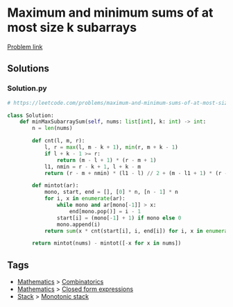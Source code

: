 # Maximum and minimum sums of at most size k subarrays

[Problem link](https://leetcode.com/problems/maximum-and-minimum-sums-of-at-most-size-k-subarrays/)

## Solutions


### Solution.py
```py
# https://leetcode.com/problems/maximum-and-minimum-sums-of-at-most-size-k-subarrays/

class Solution:
    def minMaxSubarraySum(self, nums: list[int], k: int) -> int:
        n = len(nums)

        def cnt(l, m, r):
            l, r = max(l, m - k + 1), min(r, m + k - 1)
            if l + k - 1 >= r:
                return (m - l + 1) * (r - m + 1)
            l1, nmin = r - k + 1, l + k - m
            return (r - m + nmin) * (l1 - l) // 2 + (m - l1 + 1) * (r - m + 1)

        def mintot(ar):
            mono, start, end = [], [0] * n, [n - 1] * n
            for i, x in enumerate(ar):
                while mono and ar[mono[-1]] > x:
                    end[mono.pop()] = i - 1
                start[i] = (mono[-1] + 1) if mono else 0
                mono.append(i)
            return sum(x * cnt(start[i], i, end[i]) for i, x in enumerate(ar))

        return mintot(nums) - mintot([-x for x in nums])
```
## Tags

* [Mathematics](/Collections/mathematics.md#mathematics) > [Combinatorics](/Collections/mathematics.md#combinatorics)
* [Mathematics](/Collections/mathematics.md#mathematics) > [Closed form expressions](/Collections/mathematics.md#closed-form-expressions)
* [Stack](/Collections/stack.md#stack) > [Monotonic stack](/Collections/stack.md#monotonic-stack)

